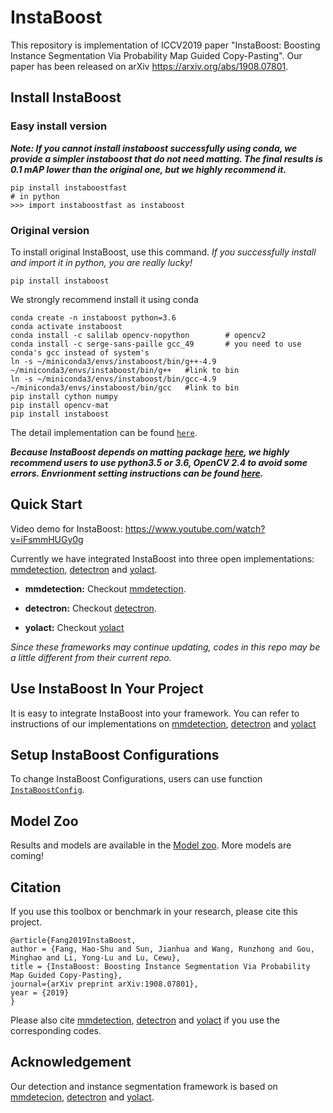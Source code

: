 # InstaBoost

This repository is implementation of ICCV2019 paper "InstaBoost: Boosting Instance Segmentation Via Probability Map Guided Copy-Pasting". Our paper has been released on arXiv https://arxiv.org/abs/1908.07801. 

## Install InstaBoost

### Easy install version
***Note: If you cannot install instaboost successfully using conda, we provide a simpler instaboost that do not need matting. The final results is 0.1 mAP lower than the original one, but we highly recommend it.***
```
pip install instaboostfast
# in python
>>> import instaboostfast as instaboost
```

### Original version
To install original InstaBoost, use this command.  *If you successfully install and import it in python, you are really lucky!*

```
pip install instaboost
```
We strongly recommend install it using conda

```
conda create -n instaboost python=3.6
conda activate instaboost
conda install -c salilab opencv-nopython        # opencv2
conda install -c serge-sans-paille gcc_49       # you need to use conda's gcc instead of system's
ln -s ~/miniconda3/envs/instaboost/bin/g++-4.9 ~/miniconda3/envs/instaboost/bin/g++   #link to bin
ln -s ~/miniconda3/envs/instaboost/bin/gcc-4.9 ~/miniconda3/envs/instaboost/bin/gcc   #link to bin
pip install cython numpy
pip install opencv-mat
pip install instaboost
```

The detail implementation can be found [`here`](https://github.com/GothicAi/InstaBoost-pypi).

***Because InstaBoost depends on matting package [here](https://github.com/GothicAi/cython-global-matting), we highly recommend users to use python3.5 or 3.6, OpenCV 2.4 to avoid some errors. Envrionment setting instructions can be found [here](https://github.com/GothicAi/cython-global-matting#environment-settings-linux).***



## Quick Start

Video demo for InstaBoost: https://www.youtube.com/watch?v=iFsmmHUGy0g

Currently we have integrated InstaBoost into three open implementations: [mmdetection](https://github.com/open-mmlab/mmdetection), [detectron](https://github.com/roytseng-tw/Detectron.pytorch) and [yolact](https://github.com/dbolya/yolact).

* **mmdetection:** Checkout [mmdetection](mmdetection).  

* **detectron:** Checkout [detectron](detectron). 

* **yolact:** Checkout [yolact](yolact)

*Since these frameworks may continue updating, codes in this repo may be a little different from their current repo.*

## Use InstaBoost In Your Project

It is easy to integrate InstaBoost into your framework. You can refer to instructions of our implementations on [mmdetection](mmdetection#implementation), [detectron](detectron#implementation) and [yolact](yolact#implementation)

## Setup InstaBoost Configurations

To change InstaBoost Configurations, users can use function [`InstaBoostConfig`](https://github.com/GothicAi/InstaBoost-pypi#instaboostconfig).

## Model Zoo

Results and models are available in the [Model zoo](MODEL_ZOO.md).  More models are coming!

## Citation

If you use this toolbox or benchmark in your research, please cite this project.

```
@article{Fang2019InstaBoost,
author = {Fang, Hao-Shu and Sun, Jianhua and Wang, Runzhong and Gou, Minghao and Li, Yong-Lu and Lu, Cewu},
title = {InstaBoost: Boosting Instance Segmentation Via Probability Map Guided Copy-Pasting},
journal={arXiv preprint arXiv:1908.07801},
year = {2019}
}
```
Please also cite [mmdetection](https://github.com/open-mmlab/mmdetection), [detectron](https://github.com/roytseng-tw/Detectron.pytorch) and [yolact](https://github.com/dbolya/yolact) if you use the corresponding codes.


## Acknowledgement

Our detection and instance segmentation framework is based on [mmdetecion](https://github.com/open-mmlab/mmdetection), [detectron](https://github.com/roytseng-tw/Detectron.pytorch) and [yolact](https://github.com/dbolya/yolact).
